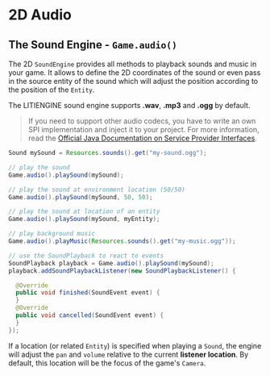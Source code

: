 # 2D Audio

## The Sound Engine - `Game.audio()`

The 2D `SoundEngine` provides all methods to playback sounds and music in your game. It allows to define the 2D coordinates of the sound or even pass in the source entity of the sound which will adjust the position according to the position of the `Entity`.

The LITIENGINE sound engine supports **.wav**, **.mp3** and **.ogg** by default.

> If you need to support other audio codecs, you have to write an own SPI implementation and inject it to your project. For more information, read the [Official Java Documentation on Service Provider Interfaces](https://docs.oracle.com/javase/tutorial/sound/SPI-intro.html).

```java
Sound mySound = Resources.sounds().get("my-sound.ogg");

// play the sound
Game.audio().playSound(mySound);

// play the sound at environment location (50/50)
Game.audio().playSound(mySound, 50, 50);

// play the sound at location of an entity
Game.audio().playSound(mySound, myEntity);

// play background music
Game.audio().playMusic(Resources.sounds().get("my-music.ogg"));

// use the SoundPlayback to react to events
SoundPlayback playback = Game.audio().playSound(mySound);
playback.addSoundPlaybackListener(new SoundPlaybackListener() {

  @Override
  public void finished(SoundEvent event) {
  }
  @Override
  public void cancelled(SoundEvent event) {
  }
});
```

If a location \(or related `Entity`\) is specified when playing a `Sound`, the engine will adjust the `pan` and `volume` relative to the current **listener location**. By default, this location will be the focus of the game's `Camera`.
